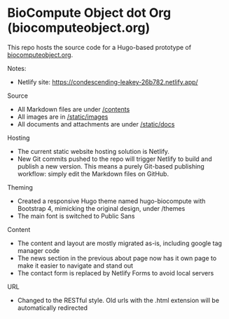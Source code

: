 # BioCompute Object dot Org (biocomputeobject.org) 

This repo hosts the source code for a Hugo-based prototype of [biocomputeobject.org](https://www.biocomputeobject.org/).

Notes:
- Netlify site: https://condescending-leakey-26b782.netlify.app/

Source
- All Markdown files are under [/contents](/contents)
- All images are in [/static/images](/static/images)
- All documents and attachments are under [/static/docs](/static/docs)

Hosting
- The current static website hosting solution is Netlify.
- New Git commits pushed to the repo will trigger Netlify to build and publish a new version. This means a purely Git-based publishing workflow: simply edit the Markdown files on GitHub.

Theming
- Created a responsive Hugo theme named hugo-biocompute with Bootstrap 4, mimicking the original design, under /themes
- The main font is switched to Public Sans

Content
- The content and layout are mostly migrated as-is, including google tag manager code
- The news section in the previous about page now has it own page to make it easier to navigate and stand out
- The contact form is replaced by Netlify Forms to avoid local servers

URL
- Changed to the RESTful style. Old urls with the .html extension will be automatically redirected
